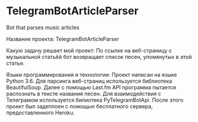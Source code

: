 # TelegramBotArticleParser
Bot that parses music articles

Название проекта: TelegramBotArticleParser

Какую задачу решает мой проект: По ссылке на веб-страницу с музыкальной статьёй бот возвращает список песен, упомянутых в этой статье.

Языки программирования и технологии: Проект написан на языке Python 3.6. Для парсинга веб-страниц используется библиотека BeautifulSoup.
Далее с помощью Last.fm API программа пытается распознать в тексте названия песен. Для взаимодействия с Телеграмом используется билиотека
PyTelegramBotApi. После этого проект был задеплоен с помощью бесплатного сервера, предоставленного Heroku.
